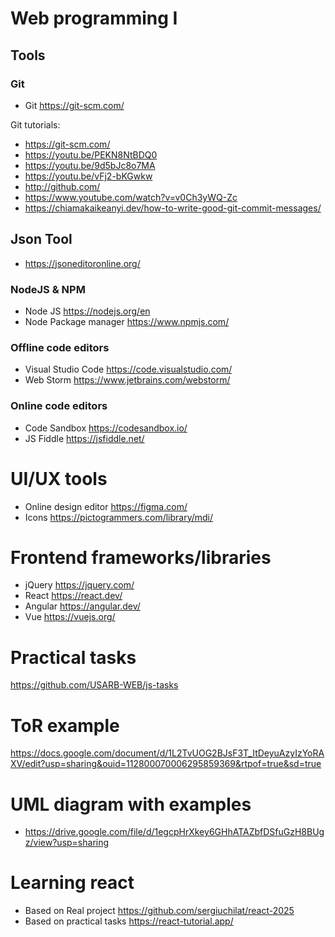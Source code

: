 # Web programming I 

## Tools
### Git
- Git https://git-scm.com/

Git tutorials:
- https://git-scm.com/
- https://youtu.be/PEKN8NtBDQ0
- https://youtu.be/9d5bJc8o7MA
- https://youtu.be/vFj2-bKGwkw
- http://github.com/
- https://www.youtube.com/watch?v=v0Ch3yWQ-Zc
- https://chiamakaikeanyi.dev/how-to-write-good-git-commit-messages/

## Json Tool
- https://jsoneditoronline.org/

### NodeJS & NPM
- Node JS https://nodejs.org/en
- Node Package manager https://www.npmjs.com/

### Offline code editors
- Visual Studio Code https://code.visualstudio.com/
- Web Storm https://www.jetbrains.com/webstorm/
### Online code editors
- Code Sandbox https://codesandbox.io/
- JS Fiddle https://jsfiddle.net/

# UI/UX tools
- Online design editor https://figma.com/
- Icons https://pictogrammers.com/library/mdi/

# Frontend frameworks/libraries
- jQuery https://jquery.com/
- React https://react.dev/
- Angular https://angular.dev/
- Vue https://vuejs.org/

# Practical tasks
https://github.com/USARB-WEB/js-tasks

# ToR example
https://docs.google.com/document/d/1L2TvUOG2BJsF3T_ItDeyuAzyIzYoRAXV/edit?usp=sharing&ouid=112800070006295859369&rtpof=true&sd=true

# UML diagram with examples
- https://drive.google.com/file/d/1egcpHrXkey6GHhATAZbfDSfuGzH8BUgz/view?usp=sharing

# Learning react 
- Based on Real project https://github.com/sergiuchilat/react-2025
- Based on practical tasks https://react-tutorial.app/
